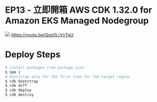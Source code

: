 # EP13 - 立即開箱 AWS CDK 1.32.0 for Amazon EKS Managed Nodegroup

![](https://img.youtube.com/vi/Qgz0LrVvTqU/maxresdefault.jpg)
https://youtu.be/Qgz0LrVvTqU



# Deploy Steps

```bash
# install packages from package.json
$ npm i
# bootstrap only for the first time for the target region
$ cdk bootstrap
$ cdk diff
$ cdk deploy
$ cdk destroy
```
